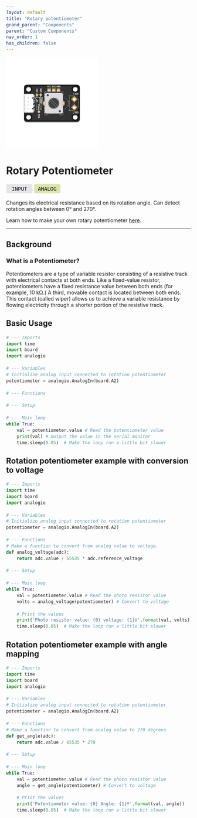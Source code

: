 ```yaml
---
layout: default
title: "Rotary potentiometer"
grand_parent: "Components"
parent: "Custom Components"
nav_order: 1
has_children: false
---
```


<img src="assets/custom-rotation-pot-centered.png" alt="Custom Rotation Potentiometer" width="250"/>

# Rotary Potentiometer
<a href="../../glossary/glossary"><img src="../../glossary/assets/input.png" alt="Input" width="72"/></a> <a href="../../glossary/glossary"><img src="../../glossary/assets/analog.png" alt="Analog" width="72"/></a>

Changes its electrical resistance based on its rotation angle. Can detect rotation angles between 0° and 270°.

Learn how to make your own rotary potentiometer [here](../../tutorials/assembling-custom-components/potentiometer).

---

## Background

### What is a Potentiometer?

Potentiometers are a type of variable resistor consisting of a resistive track with electrical contacts at both ends. Like a fixed-value resistor, potentiometers have a fixed resistance value between both ends (for example, 10 kΩ.) A third, movable contact is located between both ends. This contact (called wiper) allows us to achieve a variable resistance by flowing electricity through a shorter portion of the resistive track.

## Basic Usage

```python
# --- Imports
import time
import board
import analogio

# --- Variables
# Initialize analog input connected to rotation potentiometer
potentiometer = analogio.AnalogIn(board.A2)

# --- Functions

# --- Setup

# --- Main loop
while True:
    val = potentiometer.value # Read the potentiometer value
    print(val) # Output the value in the serial monitor
    time.sleep(0.05)  # Make the loop run a little bit slower
```

## Rotation potentiometer example with conversion to voltage 
```python
# --- Imports
import time
import board
import analogio

# --- Variables
# Initialize analog input connected to rotation potentiometer
potentiometer = analogio.AnalogIn(board.A2)

# --- Functions
# Make a function to convert from analog value to voltage.
def analog_voltage(adc):
    return adc.value / 65535 * adc.reference_voltage

# --- Setup

# --- Main loop
while True:
    val = potentiometer.value # Read the photo resistor value
    volts = analog_voltage(potentiometer) # Convert to voltage

    # Print the values
    print('Photo resistor value: {0} voltage: {1}V'.format(val, volts))
    time.sleep(0.05)  # Make the loop run a little bit slower
```

## Rotation potentiometer example with angle mapping
```python
# --- Imports
import time
import board
import analogio

# --- Variables
# Initialize analog input connected to rotation potentiometer
potentiometer = analogio.AnalogIn(board.A2)

# --- Functions
# Make a function to convert from analog value to 270 degrees
def get_angle(adc):
    return adc.value / 65535 * 270

# --- Setup

# --- Main loop
while True:
    val = potentiometer.value # Read the photo resistor value
    angle = get_angle(potentiometer) # Convert to voltage

    # Print the values
    print('Potentiometer value: {0} Angle: {1}º'.format(val, angle))
    time.sleep(0.05)  # Make the loop run a little bit slower
```

